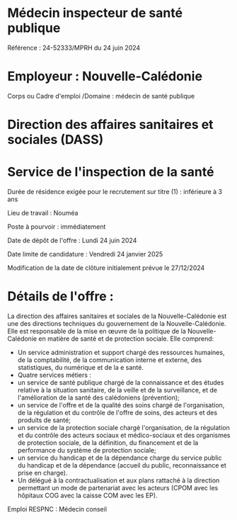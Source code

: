 # Médecin inspecteur de santé publique

Référence : 24-52333/MPRH du 24 juin 2024

# Employeur : Nouvelle-Calédonie

Corps ou Cadre d'emploi /Domaine : médecin de santé publique

# Direction des affaires sanitaires et sociales (DASS)

# Service de l'inspection de la santé

Durée de résidence exigée pour le recrutement sur titre (1) : inférieure à 3 ans

Lieu de travail : Nouméa

Poste à pourvoir : immédiatement

Date de dépôt de l'offre : Lundi 24 juin 2024

Date limite de candidature : Vendredi 24 janvier 2025

Modification de la date de clôture initialement prévue le 27/12/2024

# Détails de l'offre :

La direction des affaires sanitaires et sociales de la Nouvelle-Calédonie est une des directions techniques du gouvernement de la Nouvelle-Calédonie. Elle est responsable de la mise en œuvre de la politique de la Nouvelle-Calédonie en matière de santé et de protection sociale. Elle comprend:

- Un service administration et support chargé des ressources humaines, de la comptabilité, de la communication interne et externe, des statistiques, du numérique et de la e santé.
- Quatre services métiers :
- un service de santé publique chargé de la connaissance et des études relative à la situation sanitaire, de la veille et de la surveillance, et de l'amélioration de la santé des calédoniens (prévention);
- un service de l'offre et de la qualité des soins chargé de l'organisation, de la régulation et du contrôle de l'offre de soins, des acteurs et des produits de santé;
- un service de la protection sociale chargé l'organisation, de la régulation et du contrôle des acteurs sociaux et médico-sociaux et des organismes de protection sociale, de la définition, du financement et de la performance du système de protection sociale;
- un service du handicap et de la dépendance charge du service public du handicap et de la dépendance (accueil du public, reconnaissance et prise en charge).
- Un délégué à la contractualisation et aux plans rattaché à la direction permettant un mode de partenariat avec les acteurs (CPOM avec les hôpitaux COG avec la caisse COM avec les EP).

Emploi RESPNC : Médecin conseil